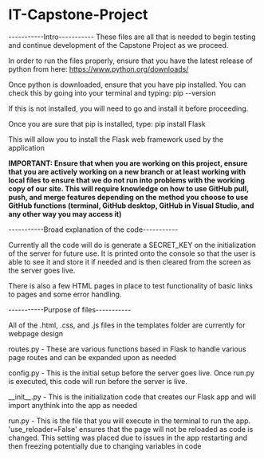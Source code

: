 # IT-Capstone-Project
-----------Intro-----------
These files are all that is needed to begin testing and continue development of the Capstone Project as we proceed. 

In order to run the files properly, ensure that you have the latest release of python from here: https://www.python.org/downloads/

Once python is downloaded, ensure that you have pip installed. You can check this by going into your terminal and typing: pip --version

If this is not installed, you will need to go and install it before proceeding.

Once you are sure that pip is installed, type: pip install Flask

This will allow you to install the Flask web framework used by the application

__IMPORTANT: Ensure that when you are working on this project, ensure that you are actively working on a new branch or at least working with local files to ensure that we do not run into problems with the working copy of our site. This will require knowledge on how to use GitHub pull, push, and merge features depending on the method you choose to use GitHub functions (terminal, GitHub desktop, GitHub in Visual Studio, and any other way you may access it)__

-----------Broad explanation of the code-----------

Currently all the code will do is generate a SECRET_KEY on the initialization of the server for future use. It is printed
onto the console so that the user is able to see it and store it if needed and is then cleared from the screen as the server goes live.

There is also a few HTML pages in place to test functionality of basic links to pages and some error handling.

-----------Purpose of files-----------

All of the .html, .css, and .js files in the templates folder are currently for webpage design

routes.py - These are various functions based in Flask to handle various page routes and can be expanded upon as needed

config.py - This is the initial setup before the server goes live. Once run.py is executed, this code will run before the server is live.

\_\_init__.py - This is the initialization code that creates our Flask app and will import anythink into the app as needed

run.py - This is the file that you will execute in the terminal to run the app. 'use_reloader=False' ensures that the page will not be reloaded as code is changed. This setting was placed due to issues in the app restarting and then freezing potentially due to changing variables in code
